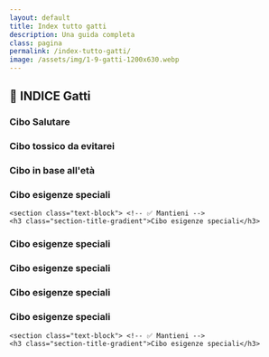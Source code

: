 ```yaml
---
layout: default                    
title: Index tutto gatti 
description: Una guida completa
class: pagina                   
permalink: /index-tutto-gatti/ 
image: /assets/img/1-9-gatti-1200x630.webp
---
```


<main class="layout-wrapper"> <!-- ✅ Mantieni -->
  
<section class="intro">
  <h1 class="main-title-centered">🍴 INDICE Gatti</h1>
  
  <section class="text-block"> <!-- ✅ Mantieni -->
    <h3 class="section-title-gradient">Cibo Salutare</h3>
  </section>

  <section class="text-block"> <!-- ✅ Mantieni -->
    <h3 class="section-title-gradient">Cibo tossico da evitarei</h3>
  </section>

 <section class="text-block"> <!-- ✅ Mantieni -->
    <h3 class="section-title-gradient">Cibo in base all'età</h3>
  </section>

   <section class="text-block"> <!-- ✅ Mantieni -->
    <h3 class="section-title-gradient">Cibo esigenze speciali</h3>
  </section>

    <section class="text-block"> <!-- ✅ Mantieni -->
    <h3 class="section-title-gradient">Cibo esigenze speciali</h3>
  </section>

  <section class="text-block"> <!-- ✅ Mantieni -->
    <h3 class="section-title-gradient">Cibo esigenze speciali</h3>
  </section>

  <section class="text-block"> <!-- ✅ Mantieni -->
    <h3 class="section-title-gradient">Cibo esigenze speciali</h3>
  </section>

  <section class="text-block"> <!-- ✅ Mantieni -->
    <h3 class="section-title-gradient">Cibo esigenze speciali</h3>
  </section>

  <section class="text-block"> <!-- ✅ Mantieni -->
    <h3 class="section-title-gradient">Cibo esigenze speciali</h3>
  </section>

    <section class="text-block"> <!-- ✅ Mantieni -->
    <h3 class="section-title-gradient">Cibo esigenze speciali</h3>
  </section>
</main>
